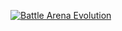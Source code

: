 [![Battle Arena Evolution][featured image]](content/games/battle-arena-evolution)

[featured image]: //mkv25.net/ludum/ld24/preview/screenshots/s01_title_screen.png
